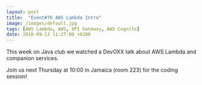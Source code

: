 ```yaml
---
layout: post
title:  "Event#76 AWS Lambda Intro"
image: /images/default.jpg
tags: [AWS Lambda, AWS, API Gateway, AWS Cognito]
date: 2018-09-13 11:27:00 +0200
---
```


This week on Java club we watched a DevOXX talk about AWS Lambda and companion services. 

Join us next Thursday at 10:00 in Jamaica (room 223) for the coding session!
